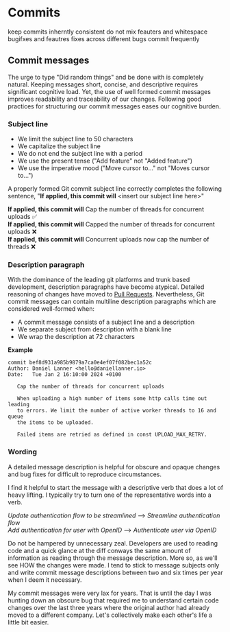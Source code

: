 # Commits

keep commits inherntly consistent
do not mix feauters and whitespace
bugifxes and feautres
fixes across different bugs
commit frequently

## Commit messages

The urge to type "Did random things" and be done with is completely natural. Keeping messages short, concise, and descriptive requires significant cognitive load. Yet, the use of well formed commit messages improves readability and traceability of our changes. Following good practices for structuring our commit messages eases our cognitive burden.

### Subject line

- We limit the subject line to 50 characters
- We capitalize the subject line
- We do not end the subject line with a period
- We use the present tense ("Add feature" not "Added feature")
- We use the imperative mood ("Move cursor to..." not "Moves cursor to...")

A properly formed Git commit subject line correctly completes the following sentence, "**If applied, this commit will** <insert our subject line here\>"

**If applied, this commit will** Cap the number of threads for concurrent uploads ✅  
**If applied, this commit will** Capped the number of threads for concurrent uploads ❌  
**If applied, this commit will** Concurrent uploads now cap the number of threads ❌  


### Description paragraph

With the dominance of the leading git platforms and trunk based development, description paragraphs have become atypical. Detailed reasoning of changes have moved to [Pull Requests](). Nevertheless, Git commit messages can contain multiline description paragraphs which are considered well-formed when:

- A commit message consists of a subject line and a description
- We separate subject from description with a blank line
- We wrap the description at 72 characters

**Example**

```
commit bef8d931a985b9879a7ca0e4ef07f082bec1a52c
Author: Daniel Lanner <hello@daniellanner.io>
Date:   Tue Jan 2 16:10:00 2024 +0100

   Cap the number of threads for concurrent uploads

   When uploading a high number of items some http calls time out leading
   to errors. We limit the number of active worker threads to 16 and queue
   the items to be uploaded.

   Failed items are retried as defined in const UPLOAD_MAX_RETRY.

```

### Wording


A detailed message description is helpful for obscure and opaque changes and bug fixes for difficult to reproduce circumstances. 

I find it helpful to start the message with a descriptive verb that does a lot of heavy lifting. I typically try to turn one of the representative words into a verb.

*Update authentication flow to be streamlined* --> *Streamline authentication flow*  
*Add authentication for user with OpenID* --> *Authenticate user via OpenID*

Do not be hampered by unnecessary zeal. Developers are used to reading code and a quick glance at the diff conways the same amount of information as reading through the message description. More so, as we'll see HOW the changes were made.
I tend to stick to message subjects only and write commit message descriptions between two and six times per year when I deem it necessary.

My commit messages were very lax for years. That is until the day I was hunting down an obscure bug that required me to understand certain code changes over the last three years where the original author had already moved to a different company. Let's collectively make each other's life a little bit easier.
